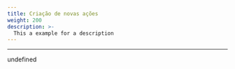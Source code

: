 ```yaml
---
title: Criação de novas ações
weight: 200
description: >-
  This a example for a description
---
```


---

undefined
